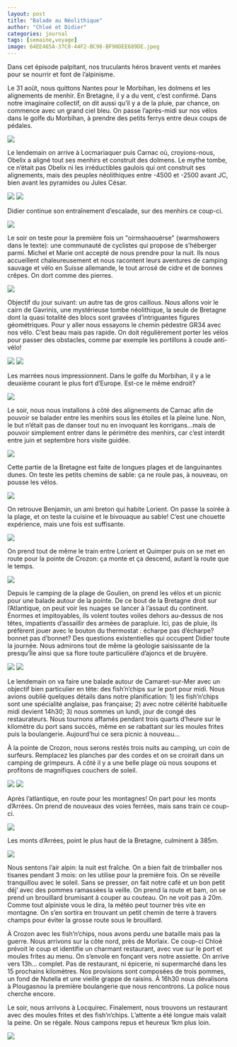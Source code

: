 ```yaml
---
layout: post
title: "Balade au Néolithique"
author: "Chloé et Didier"
categories: journal
tags: [semaine,voyage]
image: 64EE465A-37C0-44F2-BC98-BF90DEE689DE.jpeg
---
```


Dans cet épisode palpitant, nos truculants héros bravent vents et marées pour se nourrir et font de l’alpinisme. 

Le 31 août, nous quittons Nantes pour le Morbihan, les dolmens et les alignements de menhir. 
En Bretagne, il y a du vent, c’est confirmé. Dans notre imaginaire collectif, on dit aussi qu’il y a de la pluie, par chance, on commence avec un grand ciel bleu. On passe l’après-midi sur nos vélos dans le golfe du Morbihan, à prendre des petits ferrys entre deux coups de pédales.

<img src="/assets/img/8D51698C-CD0E-483B-8C16-1A78AD20EAF3.jpeg">

Le lendemain on arrive à Locmariaquer puis Carnac où, croyions-nous, Obelix a aligné tout ses menhirs et construit des dolmens. Le mythe tombe, ce n’était pas Obelix ni les irréductibles gaulois qui ont construit ses alignements, mais des peuples néolithiques entre -4500 et -2500 avant JC, bien avant les pyramides ou Jules César. 

<img src="/assets/img/9897F360-2EF8-44CB-A134-4C4CAD25C0CC.jpeg">

<img src="/assets/img/4C9D65E2-2E8A-4765-9C43-F1FE15547442.jpeg">

Didier continue son entraînement d’escalade, sur des menhirs ce coup-ci.

<img src="/assets/img/EF82AA67-4597-4C02-8070-957EF4AC7BA8.jpeg">

Le soir on teste pour la première fois un "oirmshaouérse" (warmshowers dans le texte): une communauté de cyclistes qui propose de s’héberger parmi. Michel et Marie ont accepté de nous prendre pour la nuit. Ils nous accueillent chaleureusement et nous racontent leurs aventures de camping sauvage et vélo en Suisse allemande, le tout arrosé de cidre et de bonnes crêpes. On dort comme des pierres.

<img src="/assets/img/08E70AF5-3350-4828-ACC4-65BEFDB4EFEF.jpeg">

Objectif du jour suivant: un autre tas de gros caillous. Nous allons voir le cairn de Gavrinis, une mystérieuse tombe néolithique, la seule de Bretagne dont la quasi totalité des blocs sont gravées d’intriguantes figures géométriques. Pour y aller nous essayons le chemin pédestre GR34 avec nos vélo. C’est beau mais pas rapide. On doit régulièrement porter les vélos pour passer des obstacles, comme par exemple les portillons à coude anti-vélo!

<img src="/assets/img/1F91D993-E714-44A5-9109-202B2ADF8336.jpeg">

<img src="/assets/img/2B5A7872-AD04-45A3-BC8A-2AF21359277F.jpeg">

Les marrées nous impressionnent. Dans le golfe du Morbihan, il y a le deuxième courant le plus fort d’Europe. Est-ce le même endroit?

<img src="/assets/img/56CD23F3-A3F9-40E2-93B6-017771A9828F.jpeg">

Le soir, nous nous installons à côté des alignements de Carnac afin de pouvoir se balader entre les menhirs sous les étoiles et la pleine lune. Non, le but n’était pas de danser tout nu en invoquant les korrigans...mais de pouvoir simplement entrer dans le périmètre des menhirs, car c’est interdit entre juin et septembre hors visite guidée.

<img src="/assets/img/6C200749-E2A7-4DC4-A794-6320DFFA200A.jpeg">

Cette partie de la Bretagne est faite de longues plages et de languinantes dunes. On teste les petits chemins de sable: ça ne roule pas, à nouveau, on pousse les vélos.

<img src="/assets/img/5E3743D7-6676-48CF-BEFC-6AB1BD2F3626.jpeg">

On retrouve Benjamin, un ami breton qui habite Lorient. On passe la soirée à la plage, et on teste la cuisine et le bivouaque au sable! C’est une chouette expérience, mais une fois est suffisante.

<img src="/assets/img/F8E2E643-C138-49FC-86B1-85898FF5B70C.jpeg">

On prend tout de même le train entre Lorient et Quimper puis on se met en route pour la pointe de Crozon: ça monte et ça descend, autant la route que le temps.

<img src="/assets/img/1205BE0C-DD27-4AAF-B4B7-E20BC18CC020.jpeg">

Depuis le camping de la plage de Goulien, on prend les vélos et un picnic pour une balade autour de la pointe. De ce bout de la Bretagne droit sur l’Atlantique, on peut voir les nuages se lancer à l’assaut du continent. Énormes et impitoyables, ils volent toutes voiles dehors au-dessus de nos têtes, impatients d’assaillir des armées de parapluie. Ici, pas de pluie, ils préfèrent jouer avec le bouton du thermostat : écharpe pas d’écharpe? bonnet pas d’bonnet? Des questions existentielles qui occupent Didier toute la journée. Nous admirons tout de même la géologie saisissante de la presqu’Île ainsi que sa flore toute particulière d’ajoncs et de bruyère.

<img src="/assets/img/32FAEF28-171D-4E34-864A-C53A8B1A4039.jpeg">

<img src="/assets/img/419E44BD-EF21-41C8-BD45-1888601D7B15.jpeg">

Le lendemain on va faire une balade autour de Camaret-sur-Mer avec un objectif bien particulier en tête: des fish’n’chips sur le port pour midi. Nous avions oublié quelques détails dans notre planification: 1) les fish’n’chips sont une spécialité anglaise, pas française; 2) avec notre célérité habituelle midi devient 14h30; 3) nous sommes un lundi, jour de congé des restaurateurs. Nous tournons affamés pendant trois quarts d’heure sur le kilomètre du port sans succès, même en se rabattant sur les moules frites puis la boulangerie. Aujourd’hui ce sera picnic à nouveau...

À la pointe de Crozon, nous serons restés trois nuits au camping, un coin de surfeurs. Remplacez les planches par des cordes et on se croirait dans un camping de grimpeurs. A côté il y a une belle plage où nous soupons et profitons de magnifiques couchers de soleil.

<img src="/assets/img/328F1762-ED22-4EEB-B237-44B1D1D59BB8.jpeg">

<img src="/assets/img/F0B1F2FC-F663-40AE-B4AD-005660BA499C.jpeg">

Après l’atlantique, en route pour les montagnes! On part pour les monts d’Arrées. On prend de nouveaux des voies ferrées, mais sans train ce coup-ci.

<img src="/assets/img/8944169E-8826-4B1E-B94B-F55130C78CBC.jpeg">

Les monts d’Arrées, point le plus haut de la Bretagne, culminent à 385m. 


<img src="/assets/img/CDE79DBB-9554-4FF8-B979-D0C8BEBCEC2D.jpeg">

Nous sentons l’air alpin: la nuit est fraîche. On a bien fait de trimballer nos tisanes pendant 3 mois: on les utilise pour la première fois. On se réveille tranquillou avec le soleil. Sans se presser, on fait notre café et un bon petit déj’ avec des pommes ramassées la veille. On prend la route et bam, on se prend un brouillard brumisant à couper au couteau. On ne voit pas à 20m. Comme tout alpiniste vous le dira, la météo peut tourner très vite en montagne. On s’en sortira en trouvant un petit chemin de terre à travers champs pour éviter la grosse route sous le brouillard.



À Crozon avec les fish’n’chips, nous avons perdu une bataille mais pas la guerre. Nous arrivons sur la côte nord, près de Morlaix. Ce coup-ci Chloé prévoit le coup et identifie un charmant restaurant, avec vue sur le port et moules frites au menu. On s’envole en fonçant vers notre assiette. On arrive vers 13h... complet. Pas de restaurant, ni épicerie, ni supermarché dans les 15 prochains kilomètres. Nos provisions sont composées de trois pommes, un fond de Nutella et une vieille grappe de raisins. À 16h30 nous dévalisons à Plougasnou la première boulangerie que nous rencontrons. La police nous cherche encore.

Le soir, nous arrivons à Locquirec. Finalement, nous trouvons un restaurant avec des moules frites et des fish’n’chips. L’attente a été longue mais valait la peine. On se régale. Nous campons repus et heureux 1km plus loin.

 <img src="/assets/img/D70AC6AC-D67A-4FB9-98C9-D2D0C5BE97AF.jpeg">

